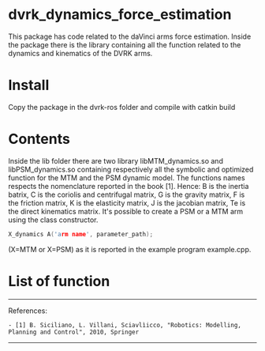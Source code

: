 # dvrk_dynamics_force_estimation
This package has code related to the daVinci arms force estimation.
Inside the package there is the library containing all the function related to the dynamics and kinematics of the DVRK arms. 

# Install
Copy the package in the dvrk-ros folder and compile with catkin build

# Contents
Inside the lib folder there are two library libMTM_dynamics.so and libPSM_dynamics.so containing respectively all the symbolic and optimized function for the MTM and the PSM dynamic model. 
The functions names respects the nomenclature reported in the book [1]. Hence: B is the inertia batrix, C is the coriolis and centrifugal matrix, G is the gravity matrix, F is the friction matrix, K is the elasticity matrix, J is the jacobian matrix, Te is the direct kinematics matrix. 
It's possible to create a PSM or a MTM arm using the class constructor.

```C++
X_dynamics A('arm name', parameter_path); 
```

(X=MTM or X=PSM) as it is reported in the example program example.cpp.
# List of function





---
References:

	- [1] B. Siciliano, L. Villani, Sciavlìicco, "Robotics: Modelling, Planning and Control", 2010, Springer
---